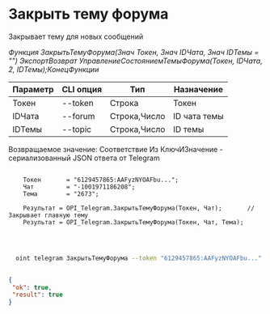 ﻿---
sidebar_position: 4
---

# Закрыть тему форума
 Закрывает тему для новых сообщений


*Функция ЗакрытьТемуФорума(Знач Токен, Знач IDЧата, Знач IDТемы = "") ЭкспортВозврат УправлениеСостояниемТемыФорума(Токен, IDЧата, 2, IDТемы);КонецФункции*

  | Параметр | CLI опция | Тип | Назначение |
  |-|-|-|-|
  | Токен | --token | Строка | Токен |
  | IDЧата | --forum | Строка,Число | ID чата темы |
  | IDТемы | --topic | Строка,Число | ID темы |

  
  Возвращаемое значение:   Соответствие Из КлючИЗначение - сериализованный JSON ответа от Telegram

```bsl title="Пример кода"
	
    Токен       = "6129457865:AAFyzNYOAFbu...";
    Чат         = "-1001971186208";
    Тема        = "2673";

    Результат = OPI_Telegram.ЗакрытьТемуФорума(Токен, Чат);       // Закрывает главную тему
    Результат = OPI_Telegram.ЗакрытьТемуФорума(Токен, Чат, Тема);

	
```

```sh title="Пример команды CLI"
    
  oint telegram ЗакрытьТемуФорума --token "6129457865:AAFyzNYOAFbu..." --forum %forum% --topic %topic%


```


```json title="Результат"

{
 "ok": true,
 "result": true
}

```
